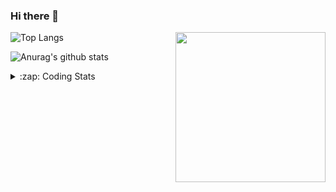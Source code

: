 ### Hi there 👋

<!--
**tao8687/tao8687** is a ✨ _special_ ✨ repository because its `README.md` (this file) appears on your GitHub profile.

Here are some ideas to get you started:

- 🔭 I’m currently working on ...
- 🌱 I’m currently learning ...
- 👯 I’m looking to collaborate on ...
- 🤔 I’m looking for help with ...
- 💬 Ask me about ...
- 📫 How to reach me: ...
- 😄 Pronouns: ...
- ⚡ Fun fact: ...
-->

<img align='right' src="https://media.giphy.com/media/M9gbBd9nbDrOTu1Mqx/giphy.gif" width="240">

  
![Top Langs](https://github-readme-stats.vercel.app/api/top-langs/?username=tao8687&layout=compact&title_color=23238E&text_color=A67D3D)

![Anurag's github stats](https://github-readme-stats.vercel.app/api?username=tao8687&show_icons=true&&text_color=A67D3D&title_color=23238E&show_icons=false&count_private=true&hide=stars)

<details>
  <summary>:zap: Coding Stats</summary>
  <br>
    
<!--START_SECTION:waka-->

```txt
From: 05 March 2025 - To: 12 March 2025

C++                8 hrs 24 mins   ████████████░░░░░░░░░░░░░   48.10 %
YAML               2 hrs 46 mins   ████░░░░░░░░░░░░░░░░░░░░░   15.87 %
Other              1 hr 50 mins    ██▓░░░░░░░░░░░░░░░░░░░░░░   10.54 %
Python             1 hr 19 mins    ██░░░░░░░░░░░░░░░░░░░░░░░   07.55 %
Markdown           1 hr 15 mins    █▓░░░░░░░░░░░░░░░░░░░░░░░   07.20 %
```

<!--END_SECTION:waka-->
</details>
